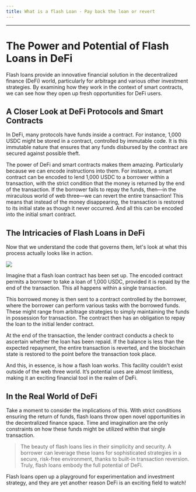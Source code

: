 ```yaml
---
title: What is a flash Loan - Pay back the loan or revert
---
```




---

# The Power and Potential of Flash Loans in DeFi

Flash loans provide an innovative financial solution in the decentralized finance (DeFi) world, particularly for arbitrage and various other investment strategies. By examining how they work in the context of smart contracts, we can see how they open up fresh opportunities for DeFi users.

## A Closer Look at DeFi Protocols and Smart Contracts

In DeFi, many protocols have funds inside a contract. For instance, 1,000 USDC might be stored in a contract, controlled by immutable code. It is this immutable nature that ensures that any funds disbursed by the contract are secured against possible theft.

The power of DeFi and smart contracts makes them amazing. Particularly because we can encode instructions into them. For instance, a smart contract can be encoded to lend 1,000 USDC to a borrower within a transaction, with the strict condition that the money is returned by the end of the transaction. If the borrower fails to repay the funds, then—in the miraculous world of web three—we can revert the entire transaction! This means that instead of the money disappearing, the transaction is restored to its initial state as though it never occurred. And all this can be encoded into the initial smart contract.

## The Intricacies of Flash Loans in DeFi

Now that we understand the code that governs them, let's look at what this process actually looks like in action.

![](https://cdn.videotap.com/o9RbphgNLng9CnbEUGQa-140.92.png)

Imagine that a flash loan contract has been set up. The encoded contract permits a borrower to take a loan of 1,000 USDC, provided it is repaid by the end of the transaction. This all happens within a single transaction.

This borrowed money is then sent to a contract controlled by the borrower, where the borrower can perform various tasks with the borrowed funds. These might range from arbitrage strategies to simply maintaining the funds in possession for transaction. The contract then has an obligation to repay the loan to the initial lender contract.

At the end of the transaction, the lender contract conducts a check to ascertain whether the loan has been repaid. If the balance is less than the expected repayment, the entire transaction is reverted, and the blockchain state is restored to the point before the transaction took place.

And this, in essence, is how a flash loan works. This facility couldn't exist outside of the web three world. It’s potential uses are almost limitless, making it an exciting financial tool in the realm of DeFi.

## In the Real World of DeFi

Take a moment to consider the implications of this. With strict conditions ensuring the return of funds, flash loans throw open novel opportunities in the decentralized finance space. Time and imagination are the only constraints on how these funds might be utilized within that single transaction.

> The beauty of flash loans lies in their simplicity and security. A borrower can leverage these loans for sophisticated strategies in a secure, risk-free environment, thanks to built-in transaction reversion. Truly, flash loans embody the full potential of DeFi.

Flash loans open up a playground for experimentation and investment strategy, and they are yet another reason DeFi is an exciting field to watch!
